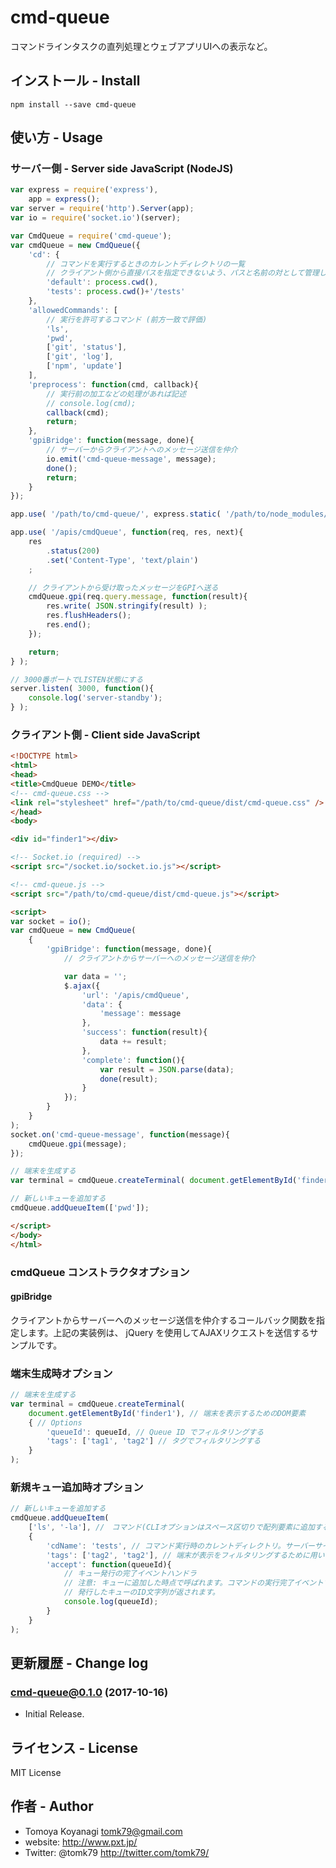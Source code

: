 # cmd-queue

コマンドラインタスクの直列処理とウェブアプリUIへの表示など。

## インストール - Install

```
npm install --save cmd-queue
```


## 使い方 - Usage

### サーバー側 - Server side JavaScript (NodeJS)

```js
var express = require('express'),
	app = express();
var server = require('http').Server(app);
var io = require('socket.io')(server);

var CmdQueue = require('cmd-queue');
var cmdQueue = new CmdQueue({
	'cd': {
		// コマンドを実行するときのカレントディレクトリの一覧
		// クライアント側から直接パスを指定できないよう、パスと名前の対として管理します。
		'default': process.cwd(),
		'tests': process.cwd()+'/tests'
	},
	'allowedCommands': [
		// 実行を許可するコマンド (前方一致で評価)
		'ls',
		'pwd',
		['git', 'status'],
		['git', 'log'],
		['npm', 'update']
	],
	'preprocess': function(cmd, callback){
		// 実行前の加工などの処理があれば記述
		// console.log(cmd);
		callback(cmd);
		return;
	},
	'gpiBridge': function(message, done){
		// サーバーからクライアントへのメッセージ送信を仲介
		io.emit('cmd-queue-message', message);
		done();
		return;
	}
});

app.use( '/path/to/cmd-queue/', express.static( '/path/to/node_modules/cmd-queue/' ) );

app.use( '/apis/cmdQueue', function(req, res, next){
	res
		.status(200)
		.set('Content-Type', 'text/plain')
	;

	// クライアントから受け取ったメッセージをGPIへ送る
	cmdQueue.gpi(req.query.message, function(result){
		res.write( JSON.stringify(result) );
		res.flushHeaders();
		res.end();
	});

	return;
} );

// 3000番ポートでLISTEN状態にする
server.listen( 3000, function(){
	console.log('server-standby');
} );
```

### クライアント側 - Client side JavaScript

```html
<!DOCTYPE html>
<html>
<head>
<title>CmdQueue DEMO</title>
<!-- cmd-queue.css -->
<link rel="stylesheet" href="/path/to/cmd-queue/dist/cmd-queue.css" />
</head>
<body>

<div id="finder1"></div>

<!-- Socket.io (required) -->
<script src="/socket.io/socket.io.js"></script>

<!-- cmd-queue.js -->
<script src="/path/to/cmd-queue/dist/cmd-queue.js"></script>

<script>
var socket = io();
var cmdQueue = new CmdQueue(
	{
		'gpiBridge': function(message, done){
			// クライアントからサーバーへのメッセージ送信を仲介

			var data = '';
			$.ajax({
				'url': '/apis/cmdQueue',
				'data': {
					'message': message
				},
				'success': function(result){
					data += result;
				},
				'complete': function(){
					var result = JSON.parse(data);
					done(result);
				}
			});
		}
	}
);
socket.on('cmd-queue-message', function(message){
	cmdQueue.gpi(message);
});

// 端末を生成する
var terminal = cmdQueue.createTerminal( document.getElementById('finder1') );

// 新しいキューを追加する
cmdQueue.addQueueItem(['pwd']);

</script>
</body>
</html>
```

### cmdQueue コンストラクタオプション

#### gpiBridge

クライアントからサーバーへのメッセージ送信を仲介するコールバック関数を指定します。上記の実装例は、 jQuery を使用してAJAXリクエストを送信するサンプルです。

### 端末生成時オプション

```js
// 端末を生成する
var terminal = cmdQueue.createTerminal(
	document.getElementById('finder1'), // 端末を表示するためのDOM要素
	{ // Options
		'queueId': queueId, // Queue ID でフィルタリングする
		'tags': ['tag1', 'tag2'] // タグでフィルタリングする
	}
);
```

### 新規キュー追加時オプション

```js
// 新しいキューを追加する
cmdQueue.addQueueItem(
	['ls', '-la'], //　コマンド(CLIオプションはスペース区切りで配列要素に追加する)
	{
		'cdName': 'tests', // コマンド実行時のカレントディレクトリ。サーバーサイドのオプション `cd` と突き合わせられる。
		'tags': ['tag2', 'tag2'], // 端末が表示をフィルタリングするために用いるタグ。
		'accept': function(queueId){
			// キュー発行の完了イベントハンドラ
			// 注意: キューに追加した時点で呼ばれます。コマンドの実行完了イベントではありません。
			// 発行したキューのID文字列が返されます。
			console.log(queueId);
		}
	}
);
```

## 更新履歴 - Change log

### cmd-queue@0.1.0 (2017-10-16)

- Initial Release.


## ライセンス - License

MIT License


## 作者 - Author

- Tomoya Koyanagi <tomk79@gmail.com>
- website: <http://www.pxt.jp/>
- Twitter: @tomk79 <http://twitter.com/tomk79/>
